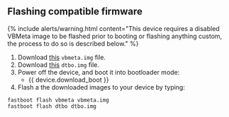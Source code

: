 ## Flashing compatible firmware

{% include alerts/warning.html content="This device requires a disabled VBMeta image to be flashed prior to booting or flashing anything custom, the process to do so is described below." %}

1. Download [this](https://gitlab.pixelexperience.org/android/vendor-blobs/wiki_blobs_avicii/-/raw/main/android-12/vbmeta.img?inline=false) `vbmeta.img` file.
2. Download [this](https://gitlab.pixelexperience.org/android/vendor-blobs/wiki_blobs_avicii/-/raw/main/android-12/dtbo.img?inline=false) `dtbo.img` file.
3. Power off the device, and boot it into bootloader mode:
    * {{ device.download_boot }}
4. Flash a the downloaded images to your device by typing:
```
fastboot flash vbmeta vbmeta.img
fastboot flash dtbo dtbo.img
```